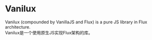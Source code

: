 # Vanilux

Vanilux (compounded by VanillaJS and Flux) is a pure JS library in Flux architecture.  
Vanilux是一个使用原生JS实现Flux架构的库。
